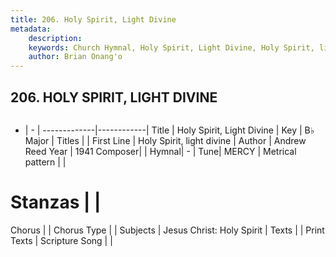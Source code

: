 ```yaml
---
title: 206. Holy Spirit, Light Divine
metadata:
    description: 
    keywords: Church Hymnal, Holy Spirit, Light Divine, Holy Spirit, light divine, 
    author: Brian Onang'o
---
```



## 206. HOLY SPIRIT, LIGHT DIVINE

```txt

```

- |   -  |
-------------|------------|
Title | Holy Spirit, Light Divine |
Key | B♭ Major |
Titles |  |
First Line | Holy Spirit, light divine |
Author | Andrew Reed
Year | 1941
Composer|  |
Hymnal|  - |
Tune| MERCY |
Metrical pattern | |
# Stanzas |  |
Chorus |  |
Chorus Type |  |
Subjects | Jesus Christ: Holy Spirit |
Texts |  |
Print Texts | 
Scripture Song |  |
  
